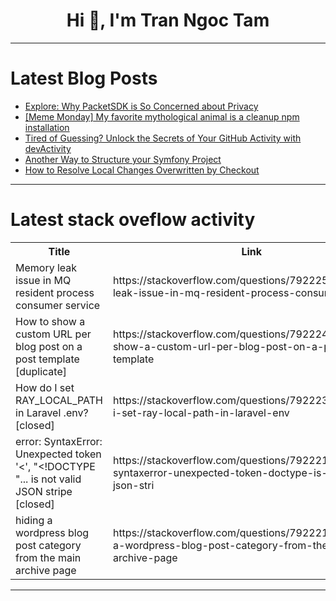 <h1 align="center">Hi 👋, I'm Tran Ngoc Tam</h1>

---

# Latest Blog Posts 
<!-- BLOG-POST-LIST:START -->
- [Explore: Why PacketSDK is So Concerned about Privacy](https://dev.to/packetsdk/explore-why-packetsdk-is-so-concerned-about-privacy-14a4)
- [[Meme Monday] My favorite mythological animal is a cleanup npm installation](https://dev.to/manuartero/my-favorite-mythological-animal-is-a-cleanup-npm-installation-3g03)
- [Tired of Guessing? Unlock the Secrets of Your GitHub Activity with devActivity](https://dev.to/devactivity-app/tired-of-guessing-unlock-the-secrets-of-your-github-activity-with-devactivity-4lee)
- [Another Way to Structure your Symfony Project](https://dev.to/etienneleba/another-way-to-structure-your-symfony-project-llo)
- [How to Resolve Local Changes Overwritten by Checkout](https://dev.to/labex/how-to-resolve-local-changes-overwritten-by-checkout-26p2)
<!-- BLOG-POST-LIST:END -->

---

# Latest stack oveflow activity
<table>
  <tr><th>Title</th><th>Link</th></tr>
  <!-- STACKOVERFLOW:START --><tr><td>Memory leak issue in MQ resident process consumer service</td><td>https://stackoverflow.com/questions/79222502/memory-leak-issue-in-mq-resident-process-consumer-service</td></tr><tr><td>How to show a custom URL per blog post on a post template [duplicate]</td><td>https://stackoverflow.com/questions/79222437/how-to-show-a-custom-url-per-blog-post-on-a-post-template</td></tr><tr><td>How do I set RAY_LOCAL_PATH in Laravel .env? [closed]</td><td>https://stackoverflow.com/questions/79222333/how-do-i-set-ray-local-path-in-laravel-env</td></tr><tr><td>error: SyntaxError: Unexpected token &#39;&lt;&#39;, &quot;&lt;!DOCTYPE &quot;... is not valid JSON stripe [closed]</td><td>https://stackoverflow.com/questions/79222172/error-syntaxerror-unexpected-token-doctype-is-not-valid-json-stri</td></tr><tr><td>hiding a wordpress blog post category from the main archive page</td><td>https://stackoverflow.com/questions/79222167/hiding-a-wordpress-blog-post-category-from-the-main-archive-page</td></tr><!-- STACKOVERFLOW:END -->
</table>

---


